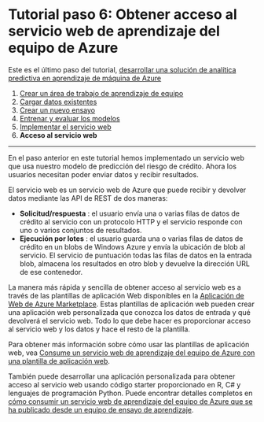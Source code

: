 <properties
    pageTitle="Paso 6: Obtener acceso al servicio web de aprendizaje de equipo | Microsoft Azure"
    description="Paso 6 de la desarrollar soluciones predictiva Tutorial: obtener acceso a un servicio web de aprendizaje del equipo de Azure active."
    services="machine-learning"
    documentationCenter=""
    authors="garyericson"
    manager="jhubbard"
    editor="cgronlun"/>

<tags
    ms.service="machine-learning"
    ms.workload="data-services"
    ms.tgt_pltfrm="na"
    ms.devlang="na"
    ms.topic="article"
    ms.date="10/04/2016"
    ms.author="garye"/>


# <a name="walkthrough-step-6-access-the-azure-machine-learning-web-service"></a>Tutorial paso 6: Obtener acceso al servicio web de aprendizaje del equipo de Azure

Este es el último paso del tutorial, [desarrollar una solución de analítica predictiva en aprendizaje de máquina de Azure](machine-learning-walkthrough-develop-predictive-solution.md)


1.  [Crear un área de trabajo de aprendizaje de equipo](machine-learning-walkthrough-1-create-ml-workspace.md)
2.  [Cargar datos existentes](machine-learning-walkthrough-2-upload-data.md)
3.  [Crear un nuevo ensayo](machine-learning-walkthrough-3-create-new-experiment.md)
4.  [Entrenar y evaluar los modelos](machine-learning-walkthrough-4-train-and-evaluate-models.md)
5.  [Implementar el servicio web](machine-learning-walkthrough-5-publish-web-service.md)
6.  **Acceso al servicio web**

----------

En el paso anterior en este tutorial hemos implementado un servicio web que usa nuestro modelo de predicción del riesgo de crédito. Ahora los usuarios necesitan poder enviar datos y recibir resultados. 

El servicio web es un servicio web de Azure que puede recibir y devolver datos mediante las API de REST de dos maneras:  

-   **Solicitud/respuesta** : el usuario envía una o varias filas de datos de crédito al servicio con un protocolo HTTP y el servicio responde con uno o varios conjuntos de resultados.
-   **Ejecución por lotes** : el usuario guarda una o varias filas de datos de crédito en un blobs de Windows Azure y envía la ubicación de blob al servicio. El servicio de puntuación todas las filas de datos en la entrada blob, almacena los resultados en otro blob y devuelve la dirección URL de ese contenedor.  

La manera más rápida y sencilla de obtener acceso al servicio web es a través de las plantillas de aplicación Web disponibles en la [Aplicación de Web de Azure Marketplace](https://azure.microsoft.com/marketplace/web-applications/all/).
Estas plantillas de aplicación web pueden crear una aplicación web personalizada que conozca los datos de entrada y qué devolverá el servicio web. Todo lo que debe hacer es proporcionar acceso al servicio web y los datos y hace el resto de la plantilla.

Para obtener más información sobre cómo usar las plantillas de aplicación web, vea [Consume un servicio web de aprendizaje del equipo de Azure con una plantilla de aplicación web](machine-learning-consume-web-service-with-web-app-template.md).

También puede desarrollar una aplicación personalizada para obtener acceso al servicio web usando código starter proporcionado en R, C# y lenguajes de programación Python.
Puede encontrar detalles completos en [cómo consumir un servicio web de aprendizaje del equipo de Azure que se ha publicado desde un equipo de ensayo de aprendizaje](machine-learning-consume-web-services.md).
